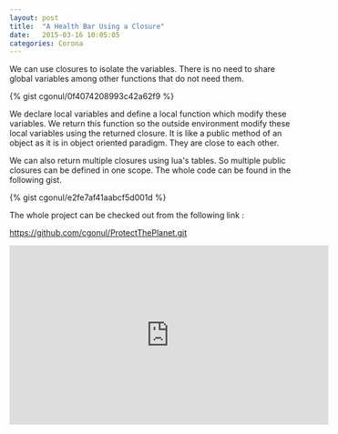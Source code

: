 ```yaml
---
layout: post
title:  "A Health Bar Using a Closure"
date:   2015-03-16 10:05:05
categories: Corona
---
```


We can use closures to isolate the variables. There is no need to share global variables among other functions
that do not need them. 

{% gist cgonul/0f4074208993c42a62f9 %}

We declare local variables and define a local function which modify these variables. We return this function so the outside 
environment modify these local variables using the returned closure. It is like a public method of an object as it is in 
object oriented paradigm. They are close to each other. 

We can also return multiple closures using lua's tables. So multiple public closures can be defined in one scope.
The whole code can be found in the following gist.

{% gist cgonul/e2fe7af41aabcf5d001d %}
 
 The whole project can be checked out from the following link : 
 
<https://github.com/cgonul/ProtectThePlanet.git>
 
<iframe width="560" height="315" src="https://www.youtube.com/embed/SW46vagFazU" frameborder="0" allowfullscreen></iframe>
